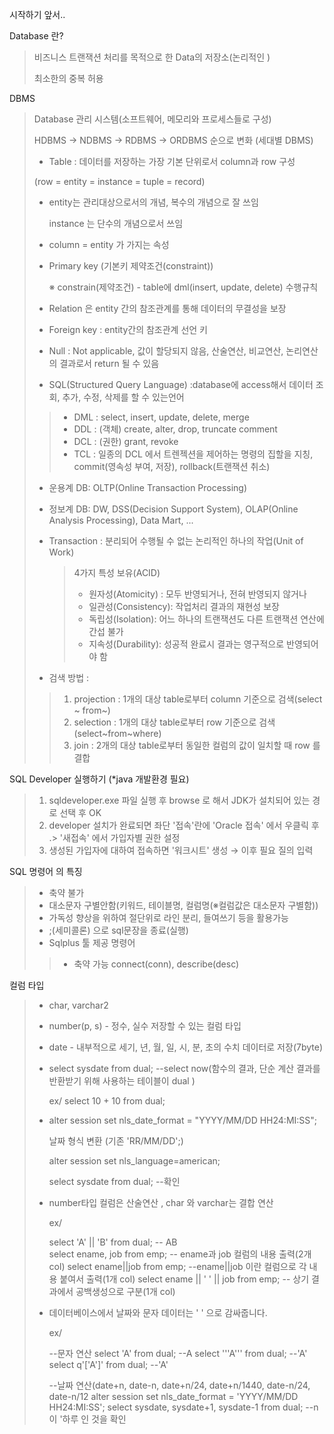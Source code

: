 시작하기 앞서..

Database 란? 

>  비즈니스 트랜잭션 처리를 목적으로 한 Data의 저장소(논리적인 )
>
> 최소한의 중복 허용 

DBMS 

> Database 관리 시스템(소프트웨어, 메모리와 프로세스들로 구성)
>
> HDBMS → NDBMS → RDBMS → ORDBMS 순으로 변화 (세대별 DBMS)
>
> - Table : 데이터를 저장하는 가장 기본 단위로서 column과 row 구성 
>
> (row = entity = instance = tuple = record)
>
> - entity는 관리대상으로서의 개념,  복수의 개념으로 잘 쓰임 
>
>   instance 는 단수의 개념으로서 쓰임
>
> - column = entity 가 가지는 속성 
>
> - Primary key (기본키 제약조건(constraint))
>
>   ※ constrain(제약조건) - table에 dml(insert, update, delete) 수행규칙 
>
> - Relation 은 entity 간의 참조관계를 통해 데이터의 무결성을 보장
>
> - Foreign key : entity간의 참조관계 선언 키 
>
> - Null : Not applicable, 값이 할당되지 않음, 산술연산, 비교연산, 논리연산의 결과로서 return 될 수 있음 
>
> - SQL(Structured Query Language) :database에 access해서 데이터 조회, 추가, 수정, 삭제를 할 수 있는언어  
>
> > * DML : select, insert, update, delete, merge
> > * DDL : (객체) create, alter, drop, truncate comment 
> > * DCL : (권한) grant, revoke
> > * TCL : 일종의 DCL 에서 트렌젝션을 제어하는 명령의 집할을 지칭, commit(영속성 부여, 저장), rollback(트랜잭션 취소)
>
> - 운용계 DB: OLTP(Online Transaction Processing)
>
> - 정보계 DB: DW, DSS(Decision Support System), OLAP(Online Analysis Processing), Data Mart, ...
>
> - Transaction : 분리되어 수행될 수 없는 논리적인 하나의 작업(Unit of Work)
>
>   > 4가지 특성 보유(ACID)
>   >
>   > * 원자성(Atomicity) : 모두 반영되거나, 전혀 반영되지 않거나
>   > * 일관성(Consistency): 작업처리 결과의 재현성 보장 
>   > * 독립성(Isolation): 어느 하나의 트랜잭션도 다른 트랜잭션 연산에 간섭 불가 
>   > * 지속성(Durability): 성공적 완료시 결과는 영구적으로 반영되어야 함 
>
> - 검색 방법 : 
>
> > 1. projection : 1개의 대상 table로부터 column 기준으로 검색(select ~ from~)
> > 2. selection : 1개의 대상 table로부터 row 기준으로 검색(select~from~where)
> > 3. join : 2개의 대상 table로부터 동일한 컬럼의 값이 일치할 때 row 를 결합 

SQL Developer 실행하기 (*java 개발환경 필요)

> 1. sqldeveloper.exe 파일 실행 후 browse 로 해서 JDK가 설치되어 있는 경로 선택 후 OK
> 2. developer 설치가 완료되면 좌단 '접속'란에 'Oracle 접속' 에서 우클릭 후 .> '새접속' 에서 가입자별 권한 설정
> 3. 생성된 가입자에 대하여 접속하면 '워크시트' 생성 → 이후 필요 질의 입력 

SQL 명령어 의 특징

> - 축약 불가
> - 대소문자 구별안함(키워드, 테이블명, 컬럼명(※컬럼값은 대소문자 구별함))
> - 가독성 향상을 위하여 절단위로 라인 분리, 들여쓰기 등을 활용가능
> - ;(세미콜론) 으로 sql문장을 종료(실행)
> - Sqlplus 툴 제공 명령어
>
> > * 축약 가능 connect(conn), describe(desc)

컬럼 타입 

> - char, varchar2
>
> - number(p, s) - 정수, 실수 저장할 수 있는 컬럼 타입 
>
> - date - 내부적으로 세기, 년, 월, 일, 시, 분, 초의 수치 데이터로 저장(7byte)
>
> - select sysdate from dual; --select now(함수의 결과, 단순 계산 결과를 반환받기 위해 사용하는 테이블이 dual )
>
>   ex/ select 10 + 10 from dual; 
>
> - alter session set nls_date_format = "YYYY/MM/DD HH24:MI:SS";
>
>   날짜 형식 변환 (기존 'RR/MM/DD';)
>
>   alter session set nls_language=american;
>
>   select sysdate from dual; --확인 
>
> - number타입 컬럼은 산술연산 , char 와 varchar는 결합 연산 
>
>   ex/
>
>   select 'A' || 'B' from dual; -- AB  
>   select ename, job from emp; -- ename과 job 컬럼의 내용 출력(2개 col)
>   select ename||job from emp; --ename||job 이란 컬럼으로 각 내용 붙여서 출력(1개 col)
>   select ename || ' ' || job from emp; -- 상기 결과에서 공백생성으로 구분(1개 col)
>
> - 데이터베이스에서 날짜와 문자 데이터는 ' ' 으로 감싸줍니다.
>
>   ex/ 
>
>   --문자 연산 
>   select 'A' from dual; --A
>   select '''A''' from dual; --'A'
>   select q'['A']' from dual; --'A'    
>
>   --날짜 연산(date+n, date-n, date+n/24, date+n/1440, date-n/24, date-n/12
>   alter session set nls_date_format = 'YYYY/MM/DD HH24:MI:SS';
>   select sysdate, sysdate+1, sysdate-1 from dual; --n이 '하루 인 것을 확인 

